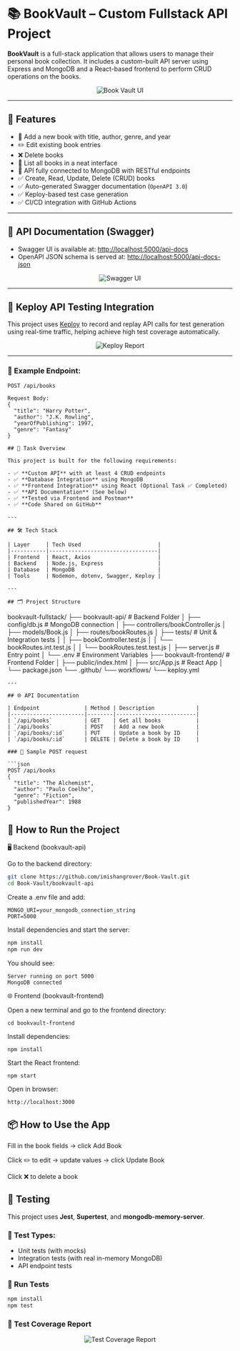 ﻿# 📚 BookVault – Custom Fullstack API Project

**BookVault** is a full-stack application that allows users to manage their personal book collection. It includes a custom-built API server using Express and MongoDB and a React-based frontend to perform CRUD operations on the books.

<p align="center">
  <img src="./bookvault-api/assets/bookvault-ui.png" alt="Book Vault UI" />
</p>

---

## 🚀 Features

- 📖 Add a new book with title, author, genre, and year
- ✏️ Edit existing book entries
- ❌ Delete books
- 📂 List all books in a neat interface
- 🔗 API fully connected to MongoDB with RESTful endpoints
- ✅ Create, Read, Update, Delete (CRUD) books
- ✅ Auto-generated Swagger documentation (`OpenAPI 3.0`)
- ✅ Keploy-based test case generation
- ✅ CI/CD integration with GitHub Actions

---

## 🧪 API Documentation (Swagger)

- Swagger UI is available at: [http://localhost:5000/api-docs](http://localhost:5000/api-docs)
- OpenAPI JSON schema is served at: [http://localhost:5000/api-docs-json](http://localhost:5000/api-docs-json)
<p align="center">
  <img src="./bookvault-api/assets/swagger-ui.png" alt="Swagger UI" />
</p>

---

## 🔁 Keploy API Testing Integration

This project uses [Keploy](https://keploy.io) to record and replay API calls for test generation using real-time traffic, helping achieve high test coverage automatically.
<p align="center">
  <img src="./bookvault-api/assets/keploy-report.png" alt="Keploy Report"/>
</p>

---

### 📄 Example Endpoint:

```http
POST /api/books

Request Body:
{
  "title": "Harry Potter",
  "author": "J.K. Rowling",
  "yearOfPublishing": 1997,
  "genre": "Fantasy"
}

## 🧠 Task Overview

This project is built for the following requirements:

- ✅ **Custom API** with at least 4 CRUD endpoints
- ✅ **Database Integration** using MongoDB
- ✅ **Frontend Integration** using React (Optional Task ✅ Completed)
- ✅ **API Documentation** (See below)
- ✅ **Tested via Frontend and Postman**
- ✅ **Code Shared on GitHub**

---

## 🛠️ Tech Stack

| Layer     | Tech Used                        |
|-----------|----------------------------------|
| Frontend  | React, Axios                     |
| Backend   | Node.js, Express                 |
| Database  | MongoDB                          |
| Tools     | Nodemon, dotenv, Swagger, Keploy |

---

## 🗂️ Project Structure
```
bookvault-fullstack/
├── bookvault-api/ # Backend Folder
│ ├── config/db.js # MongoDB connection
│ ├── controllers/bookController.js
│ ├── models/Book.js
│ ├── routes/bookRoutes.js
│ ├── tests/ # Unit & Integration tests
│ │   ├── bookController.test.js
│ │   └── bookRoutes.int.test.js
│ │   └── bookRoutes.test.test.js
│ ├── server.js # Entry point
│ └── .env # Environment Variables
├── bookvault-frontend/ # Frontend Folder
│ ├── public/index.html
│ ├── src/App.js # React App
│ └── package.json
└── .github/
    └── workflows/
        └── keploy.yml  
```
---

## 🌐 API Documentation

| Endpoint              | Method | Description             |
|-----------------------|--------|-------------------------|
| `/api/books`          | GET    | Get all books           |
| `/api/books`          | POST   | Add a new book          |
| `/api/books/:id`      | PUT    | Update a book by ID     |
| `/api/books/:id`      | DELETE | Delete a book by ID     |

### 🔸 Sample POST request

```json
POST /api/books
{
  "title": "The Alchemist",
  "author": "Paulo Coelho",
  "genre": "Fiction",
  "publishedYear": 1988
}
```

## 🧪 How to Run the Project
🖥️ Backend (bookvault-api)

Go to the backend directory:
```bash
git clone https://github.com/imishangrover/Book-Vault.git
cd Book-Vault/bookvault-api
```

Create a .env file and add:
```env
MONGO_URI=your_mongodb_connection_string
PORT=5000
```

Install dependencies and start the server:
```bash
npm install
npm run dev
```

You should see:
```
Server running on port 5000
MongoDB connected
```

🌐 Frontend (bookvault-frontend)

Open a new terminal and go to the frontend directory:
```
cd bookvault-frontend
```

Install dependencies:
```
npm install
```

Start the React frontend:
```
npm start
```

Open in browser:
```
http://localhost:3000
```

## 📦 How to Use the App
Fill in the book fields → click Add Book

Click ✏️ to edit → update values → click Update Book

Click ❌ to delete a book

## 🧪 Testing

This project uses **Jest**, **Supertest**, and **mongodb-memory-server**.

### 🧪 Test Types:
- Unit tests (with mocks)
- Integration tests (with real in-memory MongoDB)
- API endpoint tests

### 🔧 Run Tests

```bash
npm install
npm test
```
### 🧪 Test Coverage Report
<p align="center">
  <img src="./bookvault-api/assets/test_result.png" alt="Test Coverage Report" />
</p>

